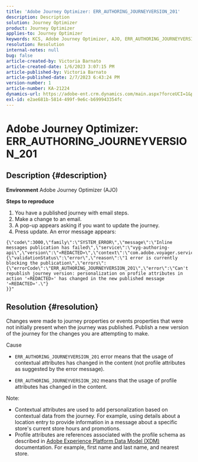 ```yaml
---
title: 'Adobe Journey Optimizer: ERR_AUTHORING_JOURNEYVERSION_201'
description: Description
solution: Journey Optimizer
product: Journey Optimizer
applies-to: Journey Optimizer
keywords: KCS, Adobe Journey Optimizer, AJO, ERR_AUTHORING_JOURNEYVERSION_201, journey not published
resolution: Resolution
internal-notes: null
bug: false
article-created-by: Victoria Barnato
article-created-date: 1/6/2023 3:07:15 PM
article-published-by: Victoria Barnato
article-published-date: 2/7/2023 6:43:24 PM
version-number: 1
article-number: KA-21224
dynamics-url: https://adobe-ent.crm.dynamics.com/main.aspx?forceUCI=1&pagetype=entityrecord&etn=knowledgearticle&id=da5d0dcb-d38d-ed11-81ac-6045bd006239
exl-id: e2ae681b-5814-499f-9e6c-b699943354fc
---
```

# Adobe Journey Optimizer: ERR_AUTHORING_JOURNEYVERSION_201

## Description {#description}

<b>Environment</b>
Adobe Journey Optimizer (AJO)


<b>Steps to reproduce</b>
1. You have a published journey with email steps.
2. Make a change to an email.
3. A pop-up appears asking if you want to update the journey.
4. Press update. An error message appears:



```
{\"code\":3000,\"family\":\"SYSTEM_ERROR\",\"message\":\"Inline messages publication has failed\",\"service\":\"vyg-authoring-api\",\"version\":\"«REDACTED»\",\"context\":\"com.adobe.voyager.service.authoring.restapis.v1_0.JourneyVersionsService:1864\",\"uid\":\"«REDACTED»\",\"extraInfo\":{\"validationStatus\":\"error\",\"reason\":\"1 error is currently blocking the publication\",\"errors\":
{\"errorCode\":\"ERR_AUTHORING_JOURNEYVERSION_201\",\"error\":\"Can't republish journey version: personalization on profile attributes in action '«REDACTED»' has changed in the new published message '«REDACTED»'.\"}
}}"
```



## Resolution {#resolution}


Changes were made to journey properties or events properties that were not initially present when the journey was published. Publish a new version of the journey for the changes you are attempting to make.


Cause
- `ERR_AUTHORING_JOURNEYVERSION_201` error means that the usage of contextual attributes has changed in the content (not profile attributes as suggested by the error message).


- `ERR_AUTHORING_JOURNEYVERSION_202` means that the usage of profile attributes has changed in the content.


Note:

- Contextual attributes are used to add personalization based on contextual data from the journey. For example, using details about a location entry to provide information in a message about a specific store's current store hours and promotions.
- Profile attributes are references associated with the profile schema as described in [Adobe Experience Platform Data Model (XDM)](https://experienceleague.adobe.com/docs/experience-platform/xdm/home.html?lang=en) documentation. For example, first name and last name, and nearest store.
